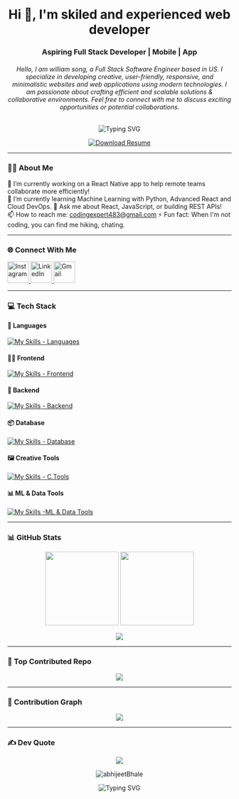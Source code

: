 <h1 align="center">Hi 👋, I'm skiled and experienced web developer </h1>
<h3 align="center">Aspiring Full Stack Developer | Mobile  | App </h3>
<h6 align="center">Hello, I am  william song, a  Full Stack Software Engineer based in US. I specialize in developing creative, user-friendly, responsive, and minimalistic websites and web applications using modern technologies. I am passionate about crafting efficient and scalable solutions & collaborative environments. Feel free to connect with me to discuss exciting opportunities or potential collaborations.</h6>

<p align="center">
  <img src="https://readme-typing-svg.herokuapp.com?font=Fira+Code&size=22&duration=3000&pause=1000&center=true&width=435&lines=Full+Stack+Developer;React+%7C+Node.js+%7C+MongoDB;Cloud+%7C+Docker+%7C+DevOps+Learner;Photography+%7C+Design+Lover" alt="Typing SVG" />
</p>

<div align="center">
  <a href="https://github.com/abhijeetBhale/Portfolio/raw/68117ed6c8be9339df6d9f1975d61537b6849df3/assets/Abhijeet%20Bhale%20Resume%20Updated%20300925.pdf" download="Abhijeet_Bhale_Resume.pdf">
    <img src="https://img.shields.io/badge/Resume-Download-blue?style=for-the-badge&logo=adobeacrobatreader" alt="Download Resume">
  </a>
</div>

---

### 👨‍💻 About Me

🔭 I’m currently working on a React Native app to help remote teams collaborate more efficiently!  
🌱 I’m currently learning Machine Learning with Python, Advanced React and Cloud DevOps.
💬 Ask me about React, JavaScript, or building REST APIs!  
📫 How to reach me: codingexpert483@gmail.com
⚡ Fun fact: When I'm not coding, you can find me hiking, chating.  

  
---

### 🌐 Connect With Me

<p align="left">
  <a href="https://www.instagram.com/isocyanideisgood" target="_blank">
    <img src="https://skillicons.dev/icons?i=instagram" width="48" height="48" alt="Instagram" />
  </a>
  <a href="https://www.linkedin.com/in/abhijeetbhale7" target="_blank">
    <img src="https://skillicons.dev/icons?i=linkedin" width="48" height="48" alt="LinkedIn" />
  </a>
  <a href="mailto:abhijeetbhale7@gmail.com">
    <img src="https://skillicons.dev/icons?i=gmail" width="48" height="48" alt="Gmail" />
  </a>
</p>

---

### 💻 Tech Stack

#### 🚀 Languages
[![My Skills - Languages](https://skillicons.dev/icons?i=js,cs,c)](https://skillicons.dev)

#### 🧑‍🎨 Frontend
[![My Skills - Frontend](https://skillicons.dev/icons?i=html,css,react,tailwind,bootstrap,vite,figma)](https://skillicons.dev)

#### 🧠 Backend 
[![My Skills - Backend](https://skillicons.dev/icons?i=nodejs,express,postman,npm)](https://skillicons.dev)

#### 📦 Database
[![My Skills - Database](https://skillicons.dev/icons?i=mongodb,sqlite)](https://skillicons.dev)

#### 🖼️ Creative Tools
[![My Skills - C.Tools](https://skillicons.dev/icons?i=vscode,ps)](https://skillicons.dev)

#### 📊 ML & Data Tools
[![My Skills -ML & Data Tools](https://skillicons.dev/icons?i=matlab)](https://skillicons.dev)

---

### 📊 GitHub Stats

<p align="center">
  <img src="https://github-readme-stats.vercel.app/api?username=abhijeetBhale&theme=gruvbox&show_icons=true&hide_border=false&count_private=true" height="165px"/>
  <img src="https://github-readme-stats.vercel.app/api/top-langs/?username=abhijeetBhale&theme=gruvbox&layout=compact&hide_border=false" height="165px"/>
</p>

<p align="center">
  <img src="https://nirzak-streak-stats.vercel.app/?user=abhijeetBhale&theme=gruvbox&hide_border=false" />
</p>


---

### 📌 Top Contributed Repo
<p align="center">
  <img src="https://github-contributor-stats.vercel.app/api?username=abhijeetBhale&limit=5&theme=dark&combine_all_yearly_contributions=true" />
</p>

---

### 🧩 Contribution Graph

<p align="center">
  <img src="https://github-readme-activity-graph.vercel.app/graph?username=abhijeetBhale&theme=react-dark&hide_border=true" />
</p>

---

### ✍️ Dev Quote
<p align="center">
  <img src="https://quotes-github-readme.vercel.app/api?type=horizontal&theme=radical" />
</p>


<p align="center">
  <img src="https://komarev.com/ghpvc/?username=abhijeetBhale&label=Profile%20views&color=0e75b6&style=flat" alt="abhijeetBhale" />
</p>

<p align="center">
  <img src="https://readme-typing-svg.herokuapp.com?font=Fira+Code&size=22&duration=3000&pause=1000&center=true&width=435&lines=@isocyanideisgood+%7C+@cam_worldd;abhijeetbhale7@gmail.com;Abhijeet+Bhale✌️👨‍💻" alt="Typing SVG" />
</p>

<!-- Made with ❤️ by Abhijeet Bhale -->
